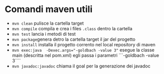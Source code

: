 # Comandi maven utili
- ```mvn clean``` pulisce la cartella target
- ```mvn compile``` compila e crea i files ```.class``` dentro la cartella
- ```mvn test``` lancia i metodi di test
- ```mvn package```genera detro la cartella target il jar del progetto
- ```mvn install``` installa il progetto corrento nel local repository di maven
- ```mvn exec:java  -Dexec.args="-goldbach -value 3"``` esegue la classe main (descritta nel pom.xml) egli passa i parametri ```-goldbach -value 3````
- ```mvn javadoc:javadoc``` chiama il goal per la generazione dei javadoc
